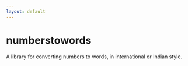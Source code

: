 ```yaml
---
layout: default
---
```

# numberstowords

A library for converting numbers to words, in international or Indian style.